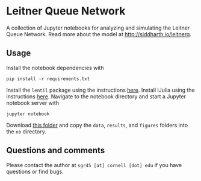 Leitner Queue Network
=====================

A collection of Jupyter notebooks for analyzing and simulating the Leitner Queue Network. 
Read more about the model at http://siddharth.io/leitnerq.

Usage
-----

Install the notebook dependencies with 

```
pip install -r requirements.txt
```

Install the `lentil` package using the instructions [here](https://github.com/rddy/lentil). 
Install IJulia using the instructions [here](https://github.com/JuliaLang/IJulia.jl). 
Navigate to the notebook directory and start a Jupyter notebook server with

```
jupyter notebook
```

Download [this folder](https://www.dropbox.com/sh/epx7hzezh1ok6qe/AABkUeVSJXpmCjyxyag-uaHKa?dl=0)
and copy the `data`, `results`, and `figures` folders into the `nb` directory.

Questions and comments
----------------------

Please contact the author at `sgr45 [at] cornell [dot] edu` if you have questions or find bugs.
